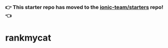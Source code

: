 ### :point_right: This starter repo has moved to the [ionic-team/starters](https://github.com/ionic-team/starters/tree/master/ionic-angular/official/sidemenu) repo! :point_left:
# rankmycat
